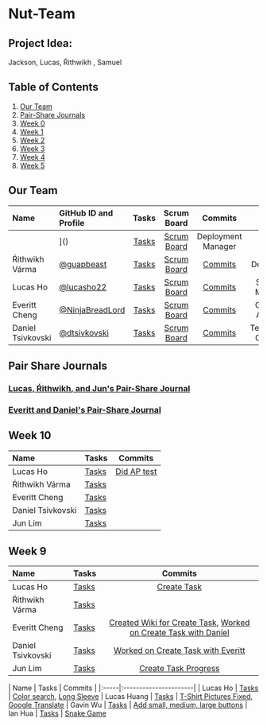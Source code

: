 # Nut-Team
## Project Idea: 


Jackson, Lucas, Ŕithwikh , Samuel

## Table of Contents

1. [Our Team](https://github.com/NinjaBreadLord/super-duper-bassoons/blob/main/README.md#our-team)
2. [Pair-Share Journals](https://github.com/NinjaBreadLord/super-duper-bassoons/blob/main/README.md#pair-share-journals)
3. [Week 0](https://github.com/NinjaBreadLord/super-duper-bassoons/blob/main/README.md#week-0)
4. [Week 1](https://github.com/NinjaBreadLord/super-duper-bassoons/blob/main/README.md#week-1)
5. [Week 2](https://github.com/NinjaBreadLord/super-duper-bassoons/blob/main/README.md#week-2)
6. [Week 3](https://github.com/NinjaBreadLord/super-duper-bassoons/blob/main/README.md#week-3)
7. [Week 4](https://github.com/NinjaBreadLord/super-duper-bassoons/blob/main/README.md#week-4)
8. [Week 5](https://github.com/NinjaBreadLord/super-duper-bassoons/blob/main/README.md#week-5)


## Our Team

| Name | GitHub ID and Profile | Tasks | Scrum Board | Commits | Role | 
|:-----|:----------------------|:-----:|:-----------:|:-------:|:-------:|
|  | ]() | [Tasks](https://github.com/NinjaBreadLord/super-duper-bassoons/issues/assigned/the1jun) |[Scrum Board]() | Deployment Manager
| Ŕithwikh Várma| [@guapbeast](https://github.com/guapbeast) | [Tasks](https://github.com/NinjaBreadLord/super-duper-bassoons/issues/assigned/guapbeast) |[Scrum Board](https://github.com/NinjaBreadLord/super-duper-bassoons/projects/1) | [Commits](https://github.com/NinjaBreadLord/super-duper-bassoons/commits?author=guapbeast) | Designer
| Lucas Ho | [@lucasho22](https://github.com/lucasho22) | [Tasks](https://github.com/NinjaBreadLord/super-duper-bassoons/issues/assigned/lucasho22) |[Scrum Board](https://github.com/NinjaBreadLord/super-duper-bassoons/projects/1) |[Commits](https://github.com/NinjaBreadLord/super-duper-bassoons/commits?author=lucasho22) | Scrum Master
| Everitt Cheng | [@NinjaBreadLord](https://github.com/NinjaBreadLord) | [Tasks](https://github.com/NinjaBreadLord/super-duper-bassoons/issues/assigned/NinjaBreadLord) |[Scrum Board](https://github.com/NinjaBreadLord/super-duper-bassoons/projects/1) |[Commits](https://github.com/NinjaBreadLord/super-duper-bassoons/commits?author=NinjaBreadLord)| GitHub Admin
| Daniel Tsivkovski | [@dtsivkovski](https://github.com/dtsivkovski) | [Tasks](https://github.com/NinjaBreadLord/super-duper-bassoons/issues/assigned/dtsivkovski) |[Scrum Board](https://github.com/NinjaBreadLord/super-duper-bassoons/projects/1?card_filter_query=assignee%3Adtsivkovski) |[Commits](https://github.com/NinjaBreadLord/super-duper-bassoons/commits?author=dtsivkovski) | Technical Officer 
## Pair Share Journals
### [Lucas, Ŕithwikh, and Jun's Pair-Share Journal](https://docs.google.com/document/d/1Mo2Scc3NmkeTiWN-pLBPexrsBTjY5X0mqlTHWC0ClTM/edit?usp=sharing)
### [Everitt and Daniel's Pair-Share Journal](https://docs.google.com/document/d/1PeEx1YdkPbe1ykQ0fboJnTnEJBK2chOiKaOZaK73VcM/edit#)

## Week 10

| Name | Tasks | Commits |
|:-----|:----------------------|:-----:|
| Lucas Ho | [Tasks](https://github.com/NinjaBreadLord/super-duper-bassoons/issues/56) | [Did AP test](https://docs.google.com/document/d/1iR2OKvWtNagkbd603NGcXlqQzrobUhtZIzv0gTEQtfg/edit) | [5.1-5.6 Notes](https://docs.google.com/document/d/1b_ho32jFODjsIXRHjucPzrC-9dHAH_4xOm8bm_MJao4/edit)
| Ŕithwikh Várma | [Tasks](https://github.com/NinjaBreadLord/super-duper-bassoons/issues/56) | 
| Everitt Cheng | [Tasks](https://github.com/NinjaBreadLord/super-duper-bassoons/issues/56)  | 
| Daniel Tsivkovski | [Tasks](https://github.com/NinjaBreadLord/super-duper-bassoons/issues/56) | 
| Jun Lim | [Tasks](https://github.com/NinjaBreadLord/super-duper-bassoons/issues/56) | 

## Week 9

| Name | Tasks | Commits |
|:-----|:----------------------|:-----:|
| Lucas Ho | [Tasks](https://github.com/NinjaBreadLord/super-duper-bassoons/issues/54) | [Create Task](https://github.com/NinjaBreadLord/super-duper-bassoons/commit/96754554f23d7b81338d7a2f3a2b0c855ee1d87d)
| Ŕithwikh Várma | [Tasks](https://github.com/NinjaBreadLord/super-duper-bassoons/issues/54) | 
| Everitt Cheng | [Tasks](https://github.com/NinjaBreadLord/super-duper-bassoons/issues/54)  | [Created Wiki for Create Task](https://github.com/NinjaBreadLord/super-duper-bassoons/commit/05d378db585e4a81c46b99672c77d57562fafe53), [Worked on Create Task with Daniel](https://github.com/NinjaBreadLord/super-duper-bassoons/commit/b37abd3232451fdce0115de8d8643f5fc958fc8e)|
| Daniel Tsivkovski | [Tasks](https://github.com/NinjaBreadLord/super-duper-bassoons/issues/54) | [Worked on Create Task with Everitt](https://github.com/NinjaBreadLord/super-duper-bassoons/wiki/Daniel-Tsivkovski-and-Everitt-Cheng-Create-Task)
| Jun Lim | [Tasks](https://github.com/NinjaBreadLord/super-duper-bassoons/issues/54) | [Create Task Progress](https://github.com/NinjaBreadLord/super-duper-bassoons/commit/56e03b960eae1b35a0465b4208266aa252b756a2)

| Name | Tasks | Commits |
|:-----|:----------------------|
| Lucas Ho | [Tasks](https://github.com/NinjaBreadLord/super-duper-bassoons/issues/53) | [Color search](https://github.com/NinjaBreadLord/super-duper-bassoons/commit/ec3c4b9f414da763cf128b563e6a498379a6ca4a), [Long Sleeve](https://github.com/NinjaBreadLord/super-duper-bassoons/commit/42230a2037448ee6a33ae12108efa2470c47bce2)
| Lucas Huang | [Tasks](https://github.com/NinjaBreadLord/super-duper-bassoons/issues/53) | [T-Shirt Pictures Fixed](https://github.com/NinjaBreadLord/super-duper-bassoons/commit/70471f31391fe3c1261a423683ea4cc098bb1aa2), [Google Translate](https://github.com/NinjaBreadLord/super-duper-bassoons/commit/b19e43c565d7907bd3459b91e1440a5e97ee757b)
| Gavin Wu | [Tasks](https://github.com/NinjaBreadLord/super-duper-bassoons/issues/53)  | [Add small, medium, large buttons](https://github.com/NinjaBreadLord/super-duper-bassoons/commit/04c8d1e18f770e7df340670e378ff6a448f6fa32)
| Ian Hua | [Tasks](https://github.com/NinjaBreadLord/super-duper-bassoons/issues/53) | [Snake Game](https://github.com/NinjaBreadLord/super-duper-bassoons/commit/41380bf9c1aab23f876ec0bc9d00437d258b1038)
